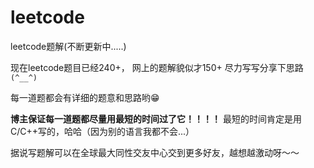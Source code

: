 # leetcode
leetcode题解(不断更新中.....)


现在leetcode题目已经240+， 网上的题解貌似才150+
尽力写写分享下思路<code>(*^__^*)</code>

每一道题都会有详细的题意和思路哟😁

**博主保证每一道题都尽量用最短的时间过了它！！！！**
最短的时间肯定是用C/C++写的，哈哈（因为别的语言我都不会...）

据说写题解可以在全球最大同性交友中心交到更多好友，越想越激动呀～～



